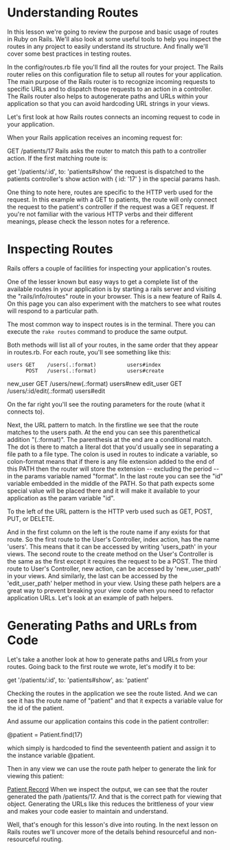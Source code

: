 # Understanding Routes
In this lesson we're going to review the purpose and basic usage of routes in Ruby on Rails. We'll also look at some useful tools to help you inspect the routes in any project to easily understand its structure. And finally we'll cover some best practices in testing routes.

In the config/routes.rb file you'll find all the routes for your project. The Rails router relies on this configuration file to setup all routes for your application. The main purpose of the Rails router is to recognize incoming requests to specific URLs and to dispatch those requests to an action in a controller. The Rails router also helps to autogenerate paths and URLs within your application so that you can avoid hardcoding URL strings in your views.

Let's first look at how Rails routes connects an incoming request to code in your application.

When your Rails application receives an incoming request for:

GET /patients/17
Rails asks the router to match this path to a controller action. If the first matching route is:

get '/patients/:id', to: 'patients#show'
the request is dispatched to the patients controller's show action with { id: '17' } in the special params hash.

One thing to note here, routes are specific to the HTTP verb used for the request. In this example with a GET to patients, the route will only connect the request to the patient's controller if the request was a GET request. If you're not familiar with the various HTTP verbs and their different meanings, please check the lesson notes for a reference.

# Inspecting Routes
Rails offers a couple of facilities for inspecting your application's routes.

One of the lesser known but easy ways to get a complete list of the available routes in your application is by starting a rails server and visiting the "rails/info/routes" route in your browser. This is a new feature of Rails 4. On this page you can also experiment with the matchers to see what routes will respond to a particular path.

The most common way to inspect routes is in the terminal. There you can execute the `rake routes` command to produce the same output.

Both methods will list all of your routes, in the same order that they appear in routes.rb. For each route, you'll see something like this:

    users GET    /users(.:format)          users#index
          POST   /users(.:format)          users#create
 new_user GET    /users/new(.:format)      users#new
edit_user GET    /users/:id/edit(.:format) users#edit

On the far right you'll see the routing parameters for the route (what it connects to).

Next, the URL pattern to match. In the firstline  we see that the route matches to the users path. At the end you can see this parenthetical addition "(.:format)". The parenthesis at the end are a conditional match. The dot is there to match a literal dot that you'd usually see in separating a file path to a file type. The colon is used in routes to indicate a variable, so colon-format means that if there is any file extension added to the end of this PATH then the router will store the extension -- excluding the period -- in the params variable named "format". In the last route you can see the "id" variable embedded in the middle of the PATH. So that path expects some special value will be placed there and it will make it available to your application as the param variable "id".

To the left of the URL pattern is the HTTP verb used such as GET, POST, PUT, or DELETE.

And in the first column on the left is the route name if any exists for that route. So the first route to the User's Controller, index action, has the name 'users'. This means that it can be accessed by writing 'users_path' in your views. The second route to the create method on the User's Controller is the same as the first except it requires the request to be a POST. The third route to User's Controller, new action, can be accessed by 'new_user_path' in your views. And similarly, the last can be accessed by the 'edit_user_path' helper method in your view. Using these path helpers are a great way to prevent breaking your view code when you need to refactor application URLs. Let's look at an example of path helpers.


# Generating Paths and URLs from Code
Let's take a another look at how to generate paths and URLs from your routes. Going back to the first route we wrote, let's modify it to be:

get '/patients/:id', to: 'patients#show', as: 'patient'

Checking the routes in the application we see the route listed. And we can see it has the route name of "patient" and that it expects a variable value for the id of the patient.

And assume our application contains this code in the patient controller:

@patient = Patient.find(17)

which simply is hardcoded to find the seventeenth patient and assign it to the instance variable @patient.

Then in any view we can use the route path helper to generate the link for viewing this patient:

<a href="<%= patient_path(@patient) %>">Patient Record</a>
When we inspect the output, we can see that the router generated the path /patients/17. And that is the correct path for viewing that object. Generating the URLs like this reduces the brittleness of your view and makes your code easier to maintain and understand.

Well, that's enough for this lesson's dive into routing. In the next lesson on Rails routes we'll uncover more of the details behind resourceful and non-resourceful routing.
